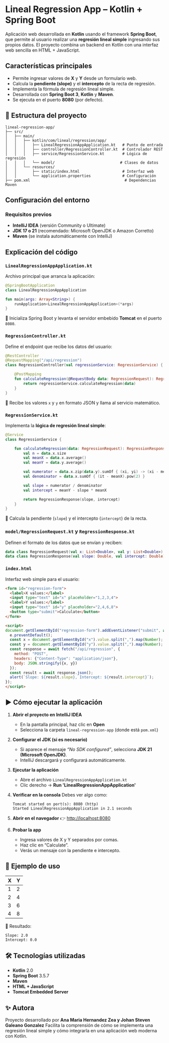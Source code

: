 #  Lineal Regression App – Kotlin + Spring Boot

Aplicación web desarrollada en **Kotlin** usando el framework **Spring Boot**, que permite al usuario realizar una **regresión lineal simple** ingresando sus propios datos.
El proyecto combina un backend en Kotlin con una interfaz web sencilla en HTML + JavaScript.



##  Características principales

* Permite ingresar valores de **X** y **Y** desde un formulario web.
* Calcula la **pendiente (slope)** y el **intercepto** de la recta de regresión.
* Implementa la fórmula de regresión lineal simple.
* Desarrollada con **Spring Boot 3**, **Kotlin** y **Maven**.
* Se ejecuta en el puerto **8080** (por defecto).



## 🧩 Estructura del proyecto

```
lineal-regression-app/
├── src/
│   ├── main/
│   │   ├── kotlin/com/lineal/regression/app/
│   │   │   ├── LinealRegressionAppApplication.kt   # Punto de entrada
│   │   │   ├── controller/RegressionController.kt  # Controlador REST
│   │   │   ├── service/RegressionService.kt        # Lógica de regresión
│   │   │   └── model/                             # Clases de datos
│   │   └── resources/
│   │       ├── static/index.html                   # Interfaz web
│   │       └── application.properties              # Configuración
├── pom.xml                                          # Dependencias Maven
```



##  Configuración del entorno

### Requisitos previos

* **IntelliJ IDEA** (versión Community o Ultimate)
* **JDK 17 o 21** (recomendado: Microsoft OpenJDK o Amazon Corretto)
* **Maven** (se instala automáticamente con IntelliJ)



##  Explicación del código

### `LinealRegressionAppApplication.kt`

Archivo principal que arranca la aplicación:

```kotlin
@SpringBootApplication
class LinealRegressionAppApplication

fun main(args: Array<String>) {
    runApplication<LinealRegressionAppApplication>(*args)
}
```

🔹 Inicializa Spring Boot y levanta el servidor embebido **Tomcat** en el puerto `8080`.



### `RegressionController.kt`

Define el endpoint que recibe los datos del usuario:

```kotlin
@RestController
@RequestMapping("/api/regression")
class RegressionController(val regressionService: RegressionService) {

    @PostMapping
    fun calculateRegression(@RequestBody data: RegressionRequest): RegressionResponse {
        return regressionService.calculateRegression(data)
    }
}
```

🔹 Recibe los valores `x` y `y` en formato JSON y llama al servicio matemático.



### `RegressionService.kt`

Implementa la **lógica de regresión lineal simple**:

```kotlin
@Service
class RegressionService {

    fun calculateRegression(data: RegressionRequest): RegressionResponse {
        val n = data.x.size
        val meanX = data.x.average()
        val meanY = data.y.average()

        val numerator = data.x.zip(data.y).sumOf { (xi, yi) -> (xi - meanX) * (yi - meanY) }
        val denominator = data.x.sumOf { (it - meanX).pow(2) }

        val slope = numerator / denominator
        val intercept = meanY - slope * meanX

        return RegressionResponse(slope, intercept)
    }
}
```

🔹 Calcula la pendiente (`slope`) y el intercepto (`intercept`) de la recta.



### `model/RegressionRequest.kt` y `RegressionResponse.kt`

Definen el formato de los datos que se envían y reciben:

```kotlin
data class RegressionRequest(val x: List<Double>, val y: List<Double>)
data class RegressionResponse(val slope: Double, val intercept: Double)
```


### `index.html`

Interfaz web simple para el usuario:

```html
<form id="regression-form">
  <label>X values:</label>
  <input type="text" id="x" placeholder="1,2,3,4">
  <label>Y values:</label>
  <input type="text" id="y" placeholder="2,4,6,8">
  <button type="submit">Calculate</button>
</form>

<script>
document.getElementById("regression-form").addEventListener("submit", async (e) => {
  e.preventDefault();
  const x = document.getElementById("x").value.split(",").map(Number);
  const y = document.getElementById("y").value.split(",").map(Number);
  const response = await fetch("/api/regression", {
    method: "POST",
    headers: {"Content-Type": "application/json"},
    body: JSON.stringify({x, y})
  });
  const result = await response.json();
  alert(`Slope: ${result.slope}, Intercept: ${result.intercept}`);
});
</script>
```



## ▶️ Cómo ejecutar la aplicación

1. **Abrir el proyecto en IntelliJ IDEA**

   * En la pantalla principal, haz clic en **Open**
   * Selecciona la carpeta `lineal-regression-app` (donde está `pom.xml`)

2. **Configurar el JDK (si es necesario)**

   * Si aparece el mensaje *“No SDK configured”*, selecciona **JDK 21 (Microsoft OpenJDK)**.
   * IntelliJ descargará y configurará automáticamente.

3. **Ejecutar la aplicación**

   * Abre el archivo `LinealRegressionAppApplication.kt`
   * Clic derecho → **Run 'LinealRegressionAppApplication'**

4. **Verificar en la consola**
   Debes ver algo como:

   ```
   Tomcat started on port(s): 8080 (http)
   Started LinealRegressionAppApplication in 2.1 seconds
   ```

5. **Abrir en el navegador**
   👉 [http://localhost:8080](http://localhost:8080)

6. **Probar la app**

   * Ingresa valores de X y Y separados por comas.
   * Haz clic en “Calculate”.
   * Verás un mensaje con la pendiente e intercepto.



## 🧩 Ejemplo de uso

| X | Y |
| - | - |
| 1 | 2 |
| 2 | 4 |
| 3 | 6 |
| 4 | 8 |

🔹 Resultado:

```
Slope: 2.0
Intercept: 0.0
```



## 🛠️ Tecnologías utilizadas

* **Kotlin** 2.0
* **Spring Boot** 3.5.7
* **Maven**
* **HTML + JavaScript**
* **Tomcat Embedded Server**



## ✨ Autora

Proyecto desarrollado por **Ana Maria Hernandez Zea y Johan Steven Galeano Gonzalez** 
Facilita la comprensión de cómo se implementa una regresión lineal simple y cómo integrarla en una aplicación web moderna con Kotlin.


